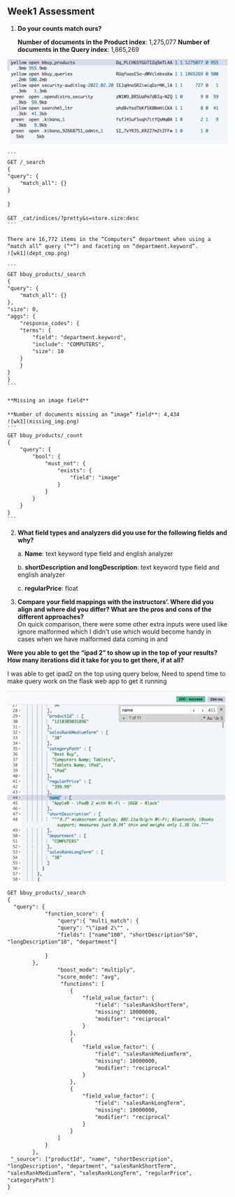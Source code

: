 ## Week1 Assessment

1. **Do your counts match ours?**

    **Number of documents in the Product index**: 1,275,077
    **Number of documents in the Query index**: 1,865,269

![wk1](indices_cnt.png)

    ```
    GET /_search
    {
    "query": {
        "match_all": {}
    }
    
    }

    GET _cat/indices/?pretty&s=store.size:desc
    ```

    There are 16,772 items in the “Computers” department when using a “match all” query (“*”) and faceting on “department.keyword”.
    ![wk1](dept_cmp.png)

    ```
    GET bbuy_products/_search
    {
    "query": {
        "match_all": {}
    },
    "size": 0,
    "aggs": {
        "response_codes": {
        "terms": {
            "field": "department.keyword",
            "include": "COMPUTERS",
            "size": 10
        }
        }
    }
    }
    ```

    **Missing an image field**

    **Number of documents missing an “image” field**: 4,434
    ![wk1](missing_img.png)
    ```
    GET bbuy_products/_count
    {
        "query": {
            "bool": {
                "must_not": {
                    "exists": {
                        "field": "image"
                    }
                }
            }
        }
    }
    ```

2. **What field types and analyzers did you use for the following fields and why?**

    a. **Name**: text keyword type field and english analyzer
    
    b. **shortDescription and longDescription**: text keyword type field and english analyzer
    
    c. **regularPrice**: float

3. **Compare your field mappings with the instructors’. Where did you align and where did you differ? What are the pros and cons of the different approaches?**    
On quick comparison, there were some other extra inputs were used like ignore malformed which I didn't use which would become handy in cases when we have malformed data coming in and 


**Were you able to get the “ipad 2” to show up in the top of your results? How many iterations did it take for you to get there, if at all?**

I was able to get ipad2 on the top using query below, Need to spend time to make query work on the flask web app to get it running

![wk1](ipad2.png)

```
GET bbuy_products/_search
{
  "query": {
            "function_score": {
                "query":{ "multi_match": { 
                "query": "\"ipad 2\"" ,
                "fields": ["name^100", "shortDescription^50", "longDescription^10", "department"]

            }
        },
                "boost_mode": "multiply",
                "score_mode": "avg",
                 "functions": [
                    {
                        "field_value_factor": {
                            "field": "salesRankShortTerm",
                            "missing": 10000000, 
                            "modifier": "reciprocal"
                        }
                    },
                    {
                        "field_value_factor": {
                            "field": "salesRankMediumTerm",
                            "missing": 10000000,
                            "modifier": "reciprocal"
                        }
                    },
                    {
                        "field_value_factor": {
                            "field": "salesRankLongTerm",
                            "missing": 10000000,
                            "modifier": "reciprocal"
                        }
                    }
                ]               
            } 
        },
 "_source": ["productId", "name", "shortDescription", "longDescription", "department", "salesRankShortTerm",  "salesRankMediumTerm", "salesRankLongTerm", "regularPrice", "categoryPath"]        
}      
```
